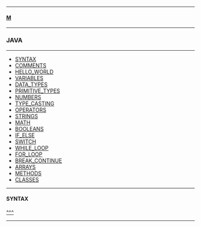 
---

#### [M](https://github.com/ttltrk/TTT/blob/master/menu.md)

---

### JAVA

---

* [SYNTAX](#SYNTAX)
* [COMMENTS](https://github.com/ttltrk/TTT/tree/master/JV/COMMENTS/COMMENTS.md)
* [HELLO_WORLD](https://github.com/ttltrk/TTT/tree/master/JV/HELLO_WORLD/HELLO_WORLD.md)
* [VARIABLES](https://github.com/ttltrk/TTT/tree/master/JV/VARIABLES/VARIABLES.md)
* [DATA_TYPES](https://github.com/ttltrk/TTT/tree/master/JV/DATA_TYPES/DATA_TYPES.md)
* [PRIMITIVE_TYPES](https://github.com/ttltrk/TTT/tree/master/JV/PRIMITIVE_TYPES/PRIMITIVE_TYPES.md)
* [NUMBERS](https://github.com/ttltrk/TTT/tree/master/JV/NUMBERS/NUMBERS.md)
* [TYPE_CASTING](https://github.com/ttltrk/TTT/tree/master/JV/TYPE_CASTING/TYPE_CASTING.md)
* [OPERATORS](https://github.com/ttltrk/TTT/tree/master/JV/OPERATORS/OPERATORS.md)
* [STRINGS](https://github.com/ttltrk/TTT/tree/master/JV/STRINGS/STRINGS.md)
* [MATH](https://github.com/ttltrk/TTT/tree/master/JV/MATH/MATH.md)
* [BOOLEANS](https://github.com/ttltrk/TTT/tree/master/JV/BOOLEANS/BOOLEANS.md)
* [IF_ELSE]()
* [SWITCH]()
* [WHILE_LOOP]()
* [FOR_LOOP]()
* [BREAK_CONTINUE]()
* [ARRAYS](https://github.com/ttltrk/TTT/tree/master/JV/ARRAYS/ARRAYS.md)
* [METHODS](https://github.com/ttltrk/TTT/tree/master/JV/METHODS/METHODS.md)
* [CLASSES](https://github.com/ttltrk/TTT/tree/master/JV/CLASSES/CLASSES.md)

---

#### SYNTAX

[^^^](#JAVA)

---
